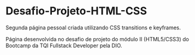 # Desafio-Projeto-HTML-CSS
Segunda página pessoal criada utilizando CSS transitions e keyframes. 


Página desenvolvida no desafio de projeto do módulo II (HTML5/CSS3) do Bootcamp da TQI Fullstack Developer pela DIO.
